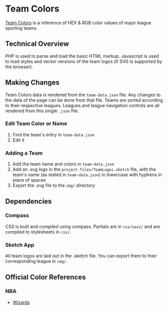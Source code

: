 # Team Colors

[Team Colors](http://teamcolors.arc90.com/) is a reference of HEX & RGB color values of major league sporting teams. 


## Technical Overview

PHP is used to parse and load the basic HTML markup. Javascript is used to load styles and vector versions of the team logos (if SVG is supported by the browser).


## Making Changes

Team Colors data is rendered from the `team-data.json` file. Any changes to the data of the page can be done from that file. Teams are sorted according to their respective leagues. Leagues and league navigation controls are all rendered from this single `.json` file.

### Edit Team Color or Name

1. Find the team's entry in `team-data.json` 
2. Edit it

### Adding a Team

1. Add the team name and colors in `team-data.json`
2. Add an .svg logo in the `project-files/TeamLogos.sketch` file, with the team's name (as stated in `team-data.json`) in lowercase with hyphens in place of spaces
3. Export the .svg file to the `img/` directory

## Dependencies

### Compass

CSS is built and compiled using compass. Partials are in `css/sass/` and are compiled to stylesheets in `css/`.

### Sketch App

All team logos are laid out in the .sketch file. You can export them to their corresponding league in `img/`.

## Official Color References

### NBA

- [Wizards](https://nbcprobasketballtalk.files.wordpress.com/2015/04/logo-wizards.jpg)
